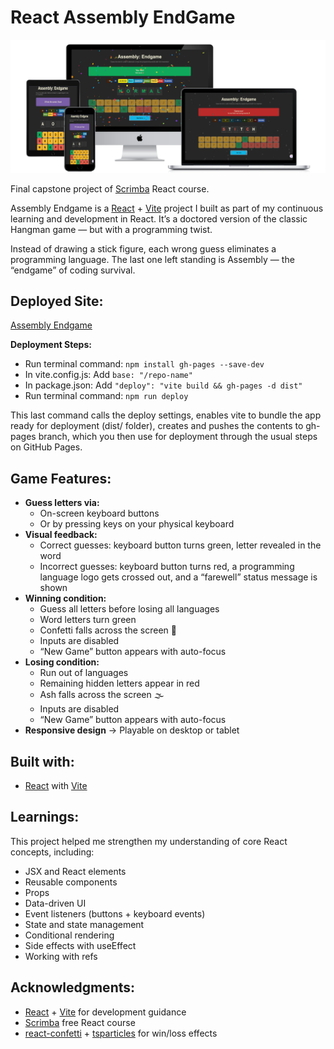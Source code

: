 # React Assembly EndGame

![Website Mockups](/src/assets/all-devices-black.png)

Final capstone project of [Scrimba](https://scrimba.com/home) React course.

Assembly Endgame is a [React](https://react.dev/) + [Vite](https://vite.dev/) project I built as part of my continuous learning and development in React.
It’s a doctored version of the classic Hangman game — but with a programming twist.

Instead of drawing a stick figure, each wrong guess eliminates a programming language. The last one left standing is Assembly — the “endgame” of coding survival.

## Deployed Site:

[Assembly Endgame](https://jamiejb123.github.io/react-assembly-endgame/)

**Deployment Steps:**
- Run terminal command: `npm install gh-pages --save-dev`
- In vite.config.js:
    Add `base: "/repo-name"`
- In package.json:
    Add `"deploy": "vite build && gh-pages -d dist"`
- Run terminal command: `npm run deploy`

This last command calls the deploy settings, enables vite to bundle the app ready for deployment (dist/ folder), creates and pushes the contents to gh-pages branch, which you then use for deployment through the usual steps on GitHub Pages.

## Game Features:

- **Guess letters via:**
    - On-screen keyboard buttons
    - Or by pressing keys on your physical keyboard
- **Visual feedback:**
    - Correct guesses: keyboard button turns green, letter revealed in the word
    - Incorrect guesses: keyboard button turns red, a programming language logo gets crossed out, and a “farewell” status message is shown
- **Winning condition:**
    - Guess all letters before losing all languages
    - Word letters turn green
    - Confetti falls across the screen 🎉
    - Inputs are disabled
    - “New Game” button appears with auto-focus
- **Losing condition:**
    - Run out of languages
    - Remaining hidden letters appear in red
    - Ash falls across the screen 🌫️
    - Inputs are disabled
    - “New Game” button appears with auto-focus
- **Responsive design** → Playable on desktop or tablet

## Built with:
- [React](https://react.dev/) with [Vite](https://vite.dev/)

## Learnings:

This project helped me strengthen my understanding of core React concepts, including:

- JSX and React elements
- Reusable components
- Props
- Data-driven UI
- Event listeners (buttons + keyboard events)
- State and state management
- Conditional rendering
- Side effects with useEffect
- Working with refs

## Acknowledgments:
- [React](https://react.dev/) + [Vite](https://vite.dev/) for development guidance
- [Scrimba](https://scrimba.com/home) free React course
- [react-confetti](https://www.npmjs.com/package/react-confetti) + [tsparticles](https://www.npmjs.com/package/tsparticles) for win/loss effects
